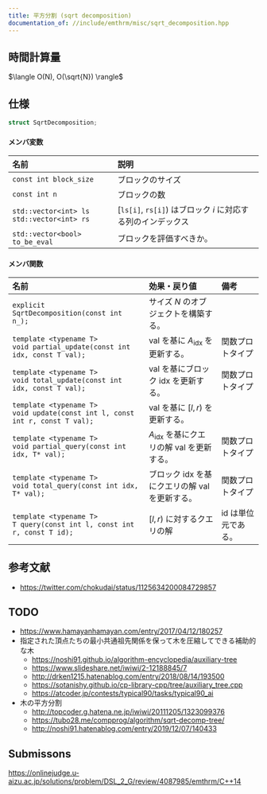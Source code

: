 ```yaml
---
title: 平方分割 (sqrt decomposition)
documentation_of: //include/emthrm/misc/sqrt_decomposition.hpp
---
```



## 時間計算量

$\langle O(N), O(\sqrt{N}) \rangle$


## 仕様

```cpp
struct SqrtDecomposition;
```

#### メンバ変数

|名前|説明|
|:--|:--|
|`const int block_size`|ブロックのサイズ|
|`const int n`|ブロックの数|
|`std::vector<int> ls`<br>`std::vector<int> rs`|[`ls[i]`, `rs[i]`) はブロック $i$ に対応する列のインデックス|
|`std::vector<bool> to_be_eval`|ブロックを評価すべきか。|

#### メンバ関数

|名前|効果・戻り値|備考|
|:--|:--|:--|
|`explicit SqrtDecomposition(const int n_);`|サイズ $N$ のオブジェクトを構築する。||
|`template <typename T>`<br>`void partial_update(const int idx, const T val);`|$\mathrm{val}$ を基に $A_{\mathrm{idx}}$ を更新する。|関数プロトタイプ|
|`template <typename T>`<br>`void total_update(const int idx, const T val);`|$\mathrm{val}$ を基にブロック $\mathrm{idx}$ を更新する。|関数プロトタイプ|
|`template <typename T>`<br>`void update(const int l, const int r, const T val);`|$\mathrm{val}$ を基に $\lbrack l, r)$ を更新する。||
|`template <typename T>`<br>`void partial_query(const int idx, T* val);`|$A_{\mathrm{idx}}$ を基にクエリの解 $\mathrm{val}$ を更新する。|関数プロトタイプ|
|`template <typename T>`<br>`void total_query(const int idx, T* val);`|ブロック $\mathrm{idx}$ を基にクエリの解 $\mathrm{val}$ を更新する。|関数プロトタイプ|
|`template <typename T>`<br>`T query(const int l, const int r, const T id);`|$\lbrack l, r)$ に対するクエリの解|$\mathrm{id}$ は単位元である。|


## 参考文献

- https://twitter.com/chokudai/status/1125634200084729857


## TODO

- https://www.hamayanhamayan.com/entry/2017/04/12/180257
- 指定された頂点たちの最小共通祖先関係を保って木を圧縮してできる補助的な木
  - https://noshi91.github.io/algorithm-encyclopedia/auxiliary-tree
  - https://www.slideshare.net/iwiwi/2-12188845/7
  - http://drken1215.hatenablog.com/entry/2018/08/14/193500
  - https://sotanishy.github.io/cp-library-cpp/tree/auxiliary_tree.cpp
  - https://atcoder.jp/contests/typical90/tasks/typical90_ai
- 木の平方分割
  - http://topcoder.g.hatena.ne.jp/iwiwi/20111205/1323099376
  - https://tubo28.me/compprog/algorithm/sqrt-decomp-tree/
  - http://noshi91.hatenablog.com/entry/2019/12/07/140433


## Submissons

https://onlinejudge.u-aizu.ac.jp/solutions/problem/DSL_2_G/review/4087985/emthrm/C++14
